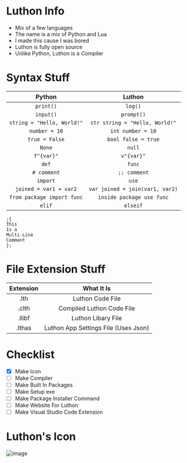 # Luthon Info
- Mix of a few languages
- The name is a mix of Python and Lua
- I made this cause I was bored
- Luthon is fully open source
- Unlike Python, Luthon is a Compiler

# Syntax Stuff
| Python | Luthon |
| :----: | :----: |
| `print()` | `log()` |
| `input()` | `prompt()` |
| `string = "Hello, World!"` | `str string = "Hello, World!"` |
| `number = 10` | `int number = 10` |
| `true = False` | `bool false = true` |
| `None` | `null` |
| `f"{var}"` | `v"{var}"` |
| `def` | `func` |
| `# comment` | `;; comment` |
| `import` | `use` |
| `joined = var1 + var2` | `var joined = join(var1, var2)` |
| `from package import func` | `inside package use func` |
| `elif` | `elseif` |
```
;{
This
Is a
Multi-Line
Comment
};
```

# File Extension Stuff
| Extension | What It Is                           |
|:---------:|:------------------------------------:|
| .lth      | Luthon Code File                     |
| .clth     | Compiled Luthon Code File            |
| .llibf    | Luthon Libary File                   |
| .lthas    | Luthon App Settings File (Uses Json) |

# Checklist
- [x] Make Icon
- [ ] Make Compiler
- [ ] Make Built In Packages
- [ ] Make Setup exe
- [ ] Make Package Installer Command
- [ ] Make Website For Luthon
- [ ] Make Visual Studio Code Extension

# Luthon's Icon
![image](https://www.linkpicture.com/q/icon_13.png)
